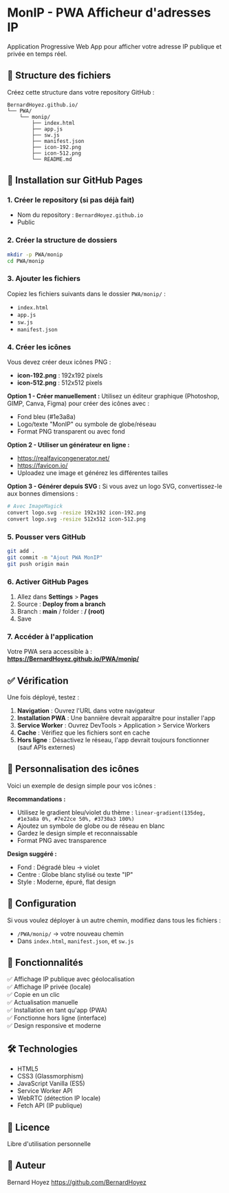 # MonIP - PWA Afficheur d'adresses IP

Application Progressive Web App pour afficher votre adresse IP publique et privée en temps réel.

## 📁 Structure des fichiers

Créez cette structure dans votre repository GitHub :

```
BernardHoyez.github.io/
└── PWA/
    └── monip/
        ├── index.html
        ├── app.js
        ├── sw.js
        ├── manifest.json
        ├── icon-192.png
        ├── icon-512.png
        └── README.md
```

## 🚀 Installation sur GitHub Pages

### 1. Créer le repository (si pas déjà fait)
- Nom du repository : `BernardHoyez.github.io`
- Public

### 2. Créer la structure de dossiers
```bash
mkdir -p PWA/monip
cd PWA/monip
```

### 3. Ajouter les fichiers
Copiez les fichiers suivants dans le dossier `PWA/monip/` :
- `index.html`
- `app.js`
- `sw.js`
- `manifest.json`

### 4. Créer les icônes

Vous devez créer deux icônes PNG :
- **icon-192.png** : 192x192 pixels
- **icon-512.png** : 512x512 pixels

**Option 1 - Créer manuellement :**
Utilisez un éditeur graphique (Photoshop, GIMP, Canva, Figma) pour créer des icônes avec :
- Fond bleu (#1e3a8a)
- Logo/texte "MonIP" ou symbole de globe/réseau
- Format PNG transparent ou avec fond

**Option 2 - Utiliser un générateur en ligne :**
- https://realfavicongenerator.net/
- https://favicon.io/
- Uploadez une image et générez les différentes tailles

**Option 3 - Générer depuis SVG :**
Si vous avez un logo SVG, convertissez-le aux bonnes dimensions :
```bash
# Avec ImageMagick
convert logo.svg -resize 192x192 icon-192.png
convert logo.svg -resize 512x512 icon-512.png
```

### 5. Pousser vers GitHub
```bash
git add .
git commit -m "Ajout PWA MonIP"
git push origin main
```

### 6. Activer GitHub Pages
1. Allez dans **Settings** > **Pages**
2. Source : **Deploy from a branch**
3. Branch : **main** / folder : **/ (root)**
4. Save

### 7. Accéder à l'application
Votre PWA sera accessible à :
**https://BernardHoyez.github.io/PWA/monip/**

## ✅ Vérification

Une fois déployé, testez :
1. **Navigation** : Ouvrez l'URL dans votre navigateur
2. **Installation PWA** : Une bannière devrait apparaître pour installer l'app
3. **Service Worker** : Ouvrez DevTools > Application > Service Workers
4. **Cache** : Vérifiez que les fichiers sont en cache
5. **Hors ligne** : Désactivez le réseau, l'app devrait toujours fonctionner (sauf APIs externes)

## 🎨 Personnalisation des icônes

Voici un exemple de design simple pour vos icônes :

**Recommandations :**
- Utilisez le gradient bleu/violet du thème : `linear-gradient(135deg, #1e3a8a 0%, #7e22ce 50%, #3730a3 100%)`
- Ajoutez un symbole de globe ou de réseau en blanc
- Gardez le design simple et reconnaissable
- Format PNG avec transparence

**Design suggéré :**
- Fond : Dégradé bleu → violet
- Centre : Globe blanc stylisé ou texte "IP"
- Style : Moderne, épuré, flat design

## 🔧 Configuration

Si vous voulez déployer à un autre chemin, modifiez dans tous les fichiers :
- `/PWA/monip/` → votre nouveau chemin
- Dans `index.html`, `manifest.json`, et `sw.js`

## 📱 Fonctionnalités

✅ Affichage IP publique avec géolocalisation  
✅ Affichage IP privée (locale)  
✅ Copie en un clic  
✅ Actualisation manuelle  
✅ Installation en tant qu'app (PWA)  
✅ Fonctionne hors ligne (interface)  
✅ Design responsive et moderne  

## 🛠️ Technologies

- HTML5
- CSS3 (Glassmorphism)
- JavaScript Vanilla (ES5)
- Service Worker API
- WebRTC (détection IP locale)
- Fetch API (IP publique)

## 📄 Licence

Libre d'utilisation personnelle

## 👤 Auteur

Bernard Hoyez
https://github.com/BernardHoyez